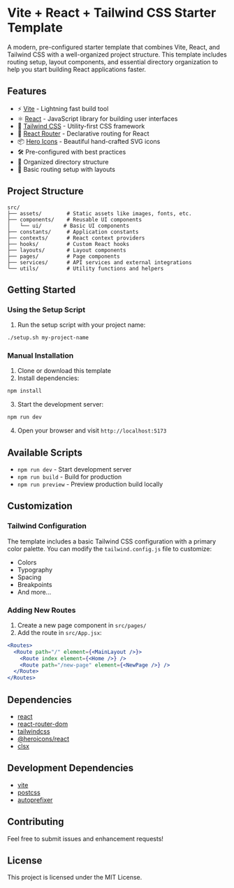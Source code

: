 # Vite + React + Tailwind CSS Starter Template

A modern, pre-configured starter template that combines Vite, React, and Tailwind CSS with a well-organized project structure. This template includes routing setup, layout components, and essential directory organization to help you start building React applications faster.

## Features

- ⚡️ [Vite](https://vitejs.dev/) - Lightning fast build tool
- ⚛️ [React](https://reactjs.org/) - JavaScript library for building user interfaces
- 🎨 [Tailwind CSS](https://tailwindcss.com/) - Utility-first CSS framework
- 🚦 [React Router](https://reactrouter.com/) - Declarative routing for React
- 📦 [Hero Icons](https://heroicons.com/) - Beautiful hand-crafted SVG icons
- 🛠️ Pre-configured with best practices
- 📁 Organized directory structure
- 🎯 Basic routing setup with layouts

## Project Structure

```
src/
├── assets/        # Static assets like images, fonts, etc.
├── components/    # Reusable UI components
│   └── ui/       # Basic UI components
├── constants/     # Application constants
├── contexts/      # React context providers
├── hooks/         # Custom React hooks
├── layouts/       # Layout components
├── pages/         # Page components
├── services/      # API services and external integrations
└── utils/         # Utility functions and helpers
```

## Getting Started

### Using the Setup Script

1. Run the setup script with your project name:
```bash
./setup.sh my-project-name
```

### Manual Installation

1. Clone or download this template
2. Install dependencies:
```bash
npm install
```

3. Start the development server:
```bash
npm run dev
```

4. Open your browser and visit `http://localhost:5173`

## Available Scripts

- `npm run dev` - Start development server
- `npm run build` - Build for production
- `npm run preview` - Preview production build locally

## Customization

### Tailwind Configuration

The template includes a basic Tailwind CSS configuration with a primary color palette. You can modify the `tailwind.config.js` file to customize:

- Colors
- Typography
- Spacing
- Breakpoints
- And more...

### Adding New Routes

1. Create a new page component in `src/pages/`
2. Add the route in `src/App.jsx`:

```jsx
<Routes>
  <Route path="/" element={<MainLayout />}>
    <Route index element={<Home />} />
    <Route path="/new-page" element={<NewPage />} />
  </Route>
</Routes>
```

## Dependencies

- [react](https://reactjs.org/)
- [react-router-dom](https://reactrouter.com/)
- [tailwindcss](https://tailwindcss.com/)
- [@heroicons/react](https://heroicons.com/)
- [clsx](https://github.com/lukeed/clsx)

## Development Dependencies

- [vite](https://vitejs.dev/)
- [postcss](https://postcss.org/)
- [autoprefixer](https://github.com/postcss/autoprefixer)

## Contributing

Feel free to submit issues and enhancement requests!

## License

This project is licensed under the MIT License.